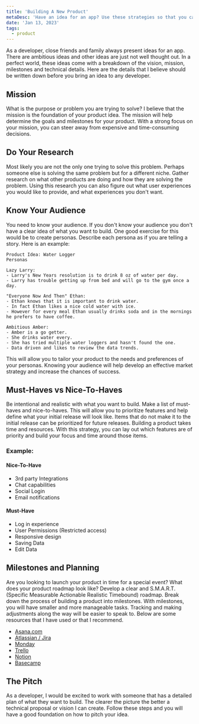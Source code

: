 ```yaml
---
title: 'Building A New Product'
metaDesc: 'Have an idea for an app? Use these strategies so that you can better define and plan out your idea.'
date: 'Jan 13, 2023'
tags:
  - product
---
```


As a developer, close friends and family always present ideas for an app. There are ambitious ideas and other ideas are just not well thought out. In a perfect world, these ideas come with a breakdown of the vision, mission, milestones and technical details. Here are the details that I believe should be written down before you bring an idea to any developer.


## Mission
What is the purpose or problem you are trying to solve? I believe that the mission is the foundation of your product idea. The mission will help determine the goals and milestones for your product. With a strong focus on your mission, you can steer away from expensive and time-consuming decisions.


## Do Your Research
Most likely you are not the only one trying to solve this problem. Perhaps someone else is solving the same problem but for a different niche. Gather research on what other products are doing and how they are solving the problem. Using this research you can also figure out what user experiences you would like to provide, and what experiences you don't want.

## Know Your Audience
You need to know your audience. If you don't know your audience you don't have a clear idea of what you want to build. One good exercise for this would be to create personas. Describe each persona as if you are telling a story. Here is an example:

```
Product Idea: Water Logger
Personas

Lazy Larry:
- Larry's New Years resolution is to drink 8 oz of water per day.
- Larry has trouble getting up from bed and will go to the gym once a day.

"Everyone Now And Then" Ethan:
- Ethan knows that it is important to drink water.
- In fact Ethan likes a nice cold water with ice.
- However for every meal Ethan usually drinks soda and in the mornings he prefers to have coffee.

Ambitious Amber:
- Amber is a go getter.
- She drinks water every.
- She has tried multiple water loggers and hasn't found the one.
- Data driven and likes to review the data trends.

```
This will allow you to tailor your product to the needs and preferences of your personas. Knowing your audience will help develop an effective market strategy and increase the chances of success.


## Must-Haves vs Nice-To-Haves
Be intentional and realistic with what you want to build. Make a list of must-haves and nice-to-haves. This will allow you to prioritize features and help define what your initial release will look like. Items that do not make it to the initial release can be prioritized for future releases. Building a product takes time and resources. With this strategy, you can lay out which features are of priority and build your focus and time around those items. 

### Example:
#### Nice-To-Have
- 3rd party Integrations
- Chat capabilities
- Social Login
- Email notifications

#### Must-Have
- Log in experience
- User Permissions (Restricted access)
- Responsive design
- Saving Data
- Edit Data

## Milestones and Planning
Are you looking to launch your product in time for a special event? What does your product roadmap look like? Develop a clear and S.M.A.R.T.  (Specific Measurable Actionable Realistic Timebound) roadmap. Break down the process of building a product into milestones. With milestones, you will have smaller and more manageable tasks. Tracking and making adjustments along the way will be easier to speak to. Below are some resources that I have used or that I recommend. 

- [Asana.com](https://asana.com/)
- [Atlassian / Jira](https://www.atlassian.com/software/jira)
- [Monday](https://www.atlassian.com/software/jira)
- [Trello](https://trello.com)
- [Notion](https://notion.so)
- [Basecamp](https://basecamp.com/)

## The Pitch
As a developer, I would be excited to work with someone that has a detailed plan of what they want to build. The clearer the picture the better a technical proposal or vision I can create. Follow these steps and you will have a good foundation on how to pitch your idea. 